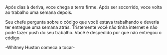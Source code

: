 Após dias à deriva, voce chega a terra firme. Após ser socorrido, voce volta ao trabalho uma semana depois.

Seu chefe pergunta sobre o código que você estava trabalhando e deveria ter entregue uma semana atrás. Tristemente você não tinha internet e não pode fazer push do seu trabalho. Você é despedido por que não entregou o código

-Whitney Huston comeca a tocar-
